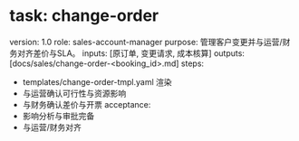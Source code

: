 # task: change-order

version: 1.0
role: sales-account-manager
purpose: 管理客户变更并与运营/财务对齐差价与SLA。
inputs: [原订单, 变更请求, 成本核算]
outputs: [docs/sales/change-order-<booking_id>.md]
steps:

- templates/change-order-tmpl.yaml 渲染
- 与运营确认可行性与资源影响
- 与财务确认差价与开票
  acceptance:
- 影响分析与审批完备
- 与运营/财务对齐
